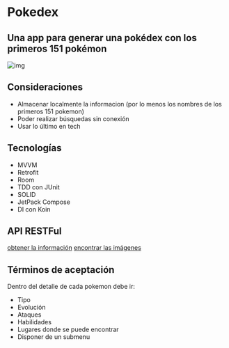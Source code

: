 # Pokedex
## Una app para generar una pokédex con los primeros 151 pokémon

![img](url)

## Consideraciones
- Almacenar localmente la informacion (por lo menos los nombres de los primeros 151 pokemon)
- Poder realizar búsquedas sin conexión
- Usar lo último en tech

## Tecnologías
- MVVM 
- Retrofit
- Room
- TDD con JUnit
- SOLID
- JetPack Compose
- DI con Koin

## API RESTFul
[obtener la información](https://pokeapi.co/)
[encontrar las imágenes](https://raw.githubusercontent.com/PokeAPI/sprites/master/sprites/pokemon/1.png)

## Términos de aceptación
Dentro del detalle de cada pokemon debe ir:
- Tipo
- Evolución
- Ataques
- Habilidades
- Lugares donde se puede encontrar
- Disponer de un submenu